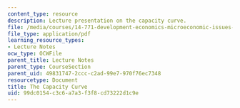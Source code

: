 ```yaml
---
content_type: resource
description: Lecture presentation on the capacity curve.
file: /media/courses/14-771-development-economics-microeconomic-issues-and-policy-models-fall-2008/99dc0154c3c6a7a3f3f8cd73222d1c9e_lec2.pdf
file_type: application/pdf
learning_resource_types:
- Lecture Notes
ocw_type: OCWFile
parent_title: Lecture Notes
parent_type: CourseSection
parent_uid: 49831747-2ccc-c2ad-99e7-970f76ec7348
resourcetype: Document
title: The Capacity Curve
uid: 99dc0154-c3c6-a7a3-f3f8-cd73222d1c9e
---
```


